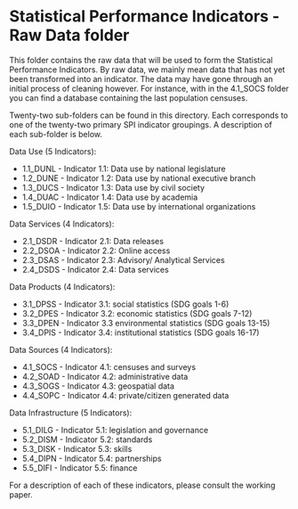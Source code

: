 Statistical Performance Indicators - Raw Data folder
================

This folder contains the raw data that will be used to form the Statistical Performance Indicators.  By raw data, we mainly mean data that has not yet been transformed into an indicator.  The data may have gone through an initial process of cleaning however.  For instance, with in the 4.1_SOCS folder you can find a database containing the last population censuses.  

Twenty-two sub-folders can be found in this directory.  Each corresponds to one of the twenty-two primary SPI indicator groupings.  A description of each sub-folder is below.

Data Use (5 Indicators):  
  - 1.1_DUNL - Indicator 1.1: Data use by national legislature
  - 1.2_DUNE - Indicator 1.2: Data use by national executive branch
  - 1.3_DUCS - Indicator 1.3: Data use by civil society  
  - 1.4_DUAC - Indicator 1.4: Data use by academia
  - 1.5_DUIO - Indicator 1.5: Data use by international organizations

Data Services (4 Indicators):
  - 2.1_DSDR - Indicator 2.1: Data releases  
  - 2.2_DSOA - Indicator 2.2: Online access  
  - 2.3_DSAS - Indicator 2.3: Advisory/ Analytical Services  
  - 2.4_DSDS - Indicator 2.4: Data services  

Data Products (4 Indicators):
  - 3.1_DPSS - Indicator 3.1: social statistics (SDG goals 1-6)  
  - 3.2_DPES - Indicator 3.2: economic statistics (SDG goals 7-12)
  - 3.3_DPEN - Indicator 3.3 environmental statistics (SDG goals 13-15)  
  - 3.4_DPIS - Indicator 3.4: institutional statistics (SDG goals 16-17)

Data Sources (4 Indicators):  
  - 4.1_SOCS - Indicator 4.1: censuses and surveys
  - 4.2_SOAD - Indicator 4.2: administrative data  
  - 4.3_SOGS - Indicator 4.3: geospatial data  
  - 4.4_SOPC - Indicator 4.4: private/citizen generated data

Data Infrastructure (5 Indicators):  
  - 5.1_DILG - Indicator 5.1: legislation and governance
  - 5.2_DISM - Indicator 5.2: standards  
  - 5.3_DISK - Indicator 5.3: skills
  - 5.4_DIPN - Indicator 5.4: partnerships
  - 5.5_DIFI - Indicator 5.5: finance  

For a description of each of these indicators, please consult the working paper.
